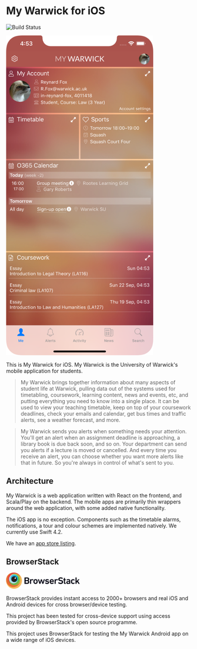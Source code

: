 My Warwick for iOS
==================

![Build Status](https://github.com/UniversityOfWarwick/mywarwick-ios/workflows/Build%20iOS/badge.svg)

<img src="screenshot.png" width=400>

This is My Warwick for iOS. My Warwick is the University of Warwick's mobile application for students.

> My Warwick brings together information about many aspects of student life at Warwick, pulling data out of the systems used for timetabling, coursework, learning content, news and events, etc, and putting everything you need to know into a single place. It can be used to view your teaching timetable, keep on top of your coursework deadlines, check your emails and calendar, get bus times and traffic alerts, see a weather forecast, and more.

> My Warwick sends you alerts when something needs your attention. You'll get an alert when an assignment deadline is approaching, a library book is due back soon, and so on. Your department can send you alerts if a lecture is moved or cancelled. And every time you receive an alert, you can choose whether you want more alerts like that in future. So you're always in control of what's sent to you.

Architecture
------------

My Warwick is a web application written with React on the frontend, and Scala/Play on the backend. The mobile apps are primarily thin wrappers around the web application, with some added native functionality.

The iOS app is no exception. Components such as the timetable alarms, notifications, a tour and colour schemes are implemented natively. We currently use Swift 4.2.

We have an [app store listing](https://itunes.apple.com/gb/app/my-warwick/id1162088811?mt=8).

BrowserStack
------------

<a href="https://www.browserstack.com"><img alt="Browserstack logo" src="browserstack.svg" width=200></a>

BrowserStack provides instant access to 2000+ browsers and real iOS and Android devices for cross browser/device testing.

This project has been tested for cross-device support using access provided by BrowserStack's open source programme.

This project uses BrowserStack for testing the My Warwick Android app on a wide range of iOS devices.
